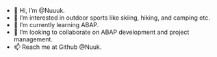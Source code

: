 - 👋 Hi, I’m @Nuuuk.
- 👀 I’m interested in outdoor sports like skiing, hiking, and camping etc.
- 🌱 I’m currently learning ABAP.
- 💞️ I’m looking to collaborate on ABAP development and project management.
- 📫 Reach me at Github @Nuuk.

<!---
Nuuuk/Nuuuk is a ✨ special ✨ repository because its `README.md` (this file) appears on your GitHub profile.
You can click the Preview link to take a look at your changes.
--->
